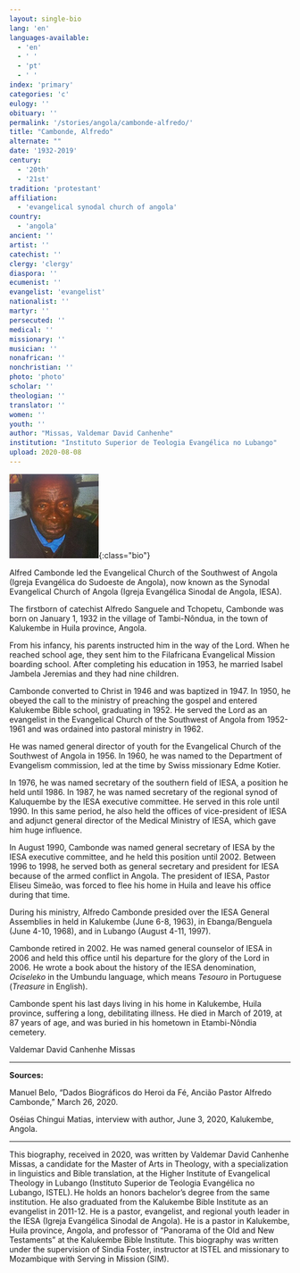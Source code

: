 ```yaml
---
layout: single-bio
lang: 'en'
languages-available:
  - 'en'
  - ' '
  - 'pt'
  - ' '
index: 'primary'
categories: 'c'
eulogy: ''
obituary: ''
permalink: '/stories/angola/cambonde-alfredo/'
title: "Cambonde, Alfredo"
alternate: ""
date: '1932-2019'
century:
  - '20th'
  - '21st'                     
tradition: 'protestant'                       
affiliation:
  - 'evangelical synodal church of angola'
country:
  - 'angola'
ancient: ''
artist: ''
catechist: ''
clergy: 'clergy'
diaspora: ''
ecumenist: ''
evangelist: 'evangelist'
nationalist: ''
martyr: ''
persecuted: ''
medical: ''
missionary: ''
musician: ''
nonafrican: ''
nonchristian: ''
photo: 'photo'
scholar: ''
theologian: ''
translator: ''
women: ''
youth: ''
author: "Missas, Valdemar David Canhenhe"
institution: "Instituto Superior de Teologia Evangélica no Lubango"
upload: 2020-08-08
---
```


![Alfredo Cambonde](/images/bio-pics/angola/cambonde-alfredo/cambonde-alfredo-headshot.jpg){:class="bio"}

Alfred Cambonde led the Evangelical Church of the Southwest of Angola (Igreja Evangélica do Sudoeste de Angola), now known as the Synodal Evangelical Church of Angola (Igreja Evangélica Sinodal de Angola, IESA).  

The firstborn of catechist Alfredo Sanguele and Tchopetu, Cambonde was born on January 1, 1932 in the village of Tambi-Nôndua, in the town of Kalukembe in Huila province, Angola.

From his infancy, his parents instructed him in the way of the Lord. When he reached school age, they sent him to the Filafricana Evangelical Mission boarding school.  After completing his education in 1953, he married Isabel Jambela Jeremias and they had nine children.  

Cambonde converted to Christ in 1946 and was baptized in 1947. In 1950, he obeyed the call to the ministry of preaching the gospel and entered Kalukembe Bible school, graduating in 1952. He served the Lord as an evangelist in the Evangelical Church of the Southwest of Angola from 1952-1961 and was ordained into pastoral ministry in 1962.  

He was named general director of youth for the Evangelical Church of the Southwest of Angola in 1956. In 1960, he was named to the Department of Evangelism commission, led at the time by Swiss missionary Edme Kotier.

In 1976, he was named secretary of the southern field of IESA, a position he held until 1986. In 1987, he was named secretary of the regional synod of Kaluquembe by the IESA executive committee. He served in this role until 1990. In this same period, he also held the offices of vice-president of IESA and adjunct general director of the Medical Ministry of IESA, which gave him huge influence.  

In August 1990, Cambonde was named general secretary of IESA by the IESA executive committee, and he held this position until 2002. Between 1996 to 1998, he served both as general secretary and president for IESA because of the armed conflict in Angola. The president of IESA, Pastor Eliseu Simeão, was forced to flee his home in Huila and leave his office during that time.  

During his ministry, Alfredo Cambonde presided over the IESA General Assemblies in held in Kalukembe (June 6-8, 1963), in Ebanga/Benguela (June 4-10, 1968), and in Lubango (August 4-11, 1997).   

Cambonde retired in 2002. He was named general counselor of IESA in 2006 and held this office until his departure for the glory of the Lord in 2006. He wrote a book about the history of the IESA denomination, *Ociseleko* in the Umbundu language, which means *Tesouro* in Portuguese (*Treasure* in English).  

Cambonde spent his last days living in his home in Kalukembe, Huila province, suffering a long, debilitating illness. He died in March of 2019, at 87 years of age, and was buried in his hometown in Etambi-Nôndia cemetery.

Valdemar David Canhenhe Missas

---

**Sources:**  

Manuel Belo, “Dados Biográficos do Heroi da Fé, Ancião Pastor Alfredo Cambonde,” March 26, 2020.

Oséias Chingui Matias, interview with author, June 3, 2020, Kalukembe, Angola.

---

This biography, received in 2020, was written by Valdemar David Canhenhe Missas, a candidate for the Master of Arts in Theology, with a specialization in linguistics and Bible translation, at the Higher Institute of Evangelical Theology in Lubango (Instituto Superior de Teologia Evangélica no Lubango, ISTEL). He holds an honors bachelor’s degree from the same institution. He also graduated from the Kalukembe Bible Institute as an evangelist in 2011-12. He is a pastor, evangelist, and regional youth leader in the IESA (Igreja Evangélica Sinodal de Angola). He is a pastor in Kalukembe, Huila province, Angola, and professor of “Panorama of the Old and New Testaments” at the Kalukembe Bible Institute. This biography was written under the supervision of Sindia Foster, instructor at ISTEL and missionary to Mozambique with Serving in Mission (SIM).
